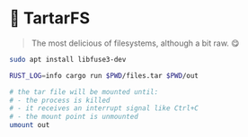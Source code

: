 # 🥩 TartarFS

> The most delicious of filesystems, although a bit raw. 😋

```bash
sudo apt install libfuse3-dev
```

```bash
RUST_LOG=info cargo run $PWD/files.tar $PWD/out

# the tar file will be mounted until:
# - the process is killed
# - it receives an interrupt signal like Ctrl+C
# - the mount point is unmounted
umount out
```
